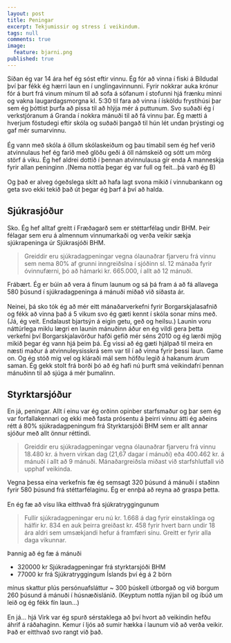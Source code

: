 ```yaml
---
layout: post
title: Peningar
excerpt: Tekjumissir og stress í veikindum.
tags: null
comments: true
image:
  feature: bjarni.png
published: true
---
```


Síðan ég var 14 ára hef ég sóst eftir vinnu. Ég fór að vinna í fiski á Bíldudal því þar fékk ég hærri laun en í unglingavinnunni. Fyrir nokkrar auka krónur fór á burt frá vinum mínum til að sofa á sófanum í stofunni hjá frænku minni og vakna laugardagsmorgna kl. 5:30 til fara að vinna í ísköldu frystihúsi þar sem ég þóttist þurfa að pissa til að hlýja mér á puttunum. Svo suðaði ég í verkstjóranum á Granda í nokkra mánuði til að fá vinnu þar. Ég mætti á hverjum föstudegi eftir skóla og suðaði  þangað til hún lét undan þrýstingi og gaf mér sumarvinnu. 
 <br><br>
Ég vann með skóla á öllum skólaskeiðum og þau tímabil sem ég hef verið atvinnulaus hef ég farið með glöðu geði á öll námskeið og sótt um mörg störf á viku. Ég hef aldrei dottið í þennan atvinnulausa gír enda A manneskja fyrir allan peninginn .(Nema nottla þegar ég var full og feit...þá varð ég B) 
 <br><br>
Og það er alveg ógeðslega skítt að hafa lagt svona mikið í vinnubankann og geta svo ekki tekið það út þegar ég þarf á því að halda.  
 
## Sjúkrasjóður
Sko. Ég hef alltaf greitt í Fræðagarð sem er stéttarfélag undir BHM. Þeir félagar sem eru á almennum vinnumarkaði og verða veikir sækja sjúkrapeninga úr Sjúkrasjóði BHM. 

> Greiddir eru sjúkradagpeningar vegna ólaunaðrar fjarveru frá vinnu sem nema 80% af grunni inngreiðslna í sjóðinn sl. 12 mánaða fyrir óvinnufærni, þó að hámarki kr. 665.000,  í allt að 12 mánuði. 

Frábært. Ég er búin að vera á fínum launum og sá þá fram á að fá allavega 580 þúsund í sjúkradagpeninga á mánuði miðað við síðasta ár. 
 <br><br>
Neinei, þá sko tók ég að mér eitt mánaðarverkefni fyrir Borgarskjalasafnið og fékk að vinna það á 5 vikum svo ég gæti kennt í skóla sonar míns með. (Já, ég veit. Endalaust bjartsýn á eigin getu, geð og heilsu.) Launin voru náttúrlega miklu lægri en launin mánuðinn áður en ég vildi gera þetta verkefni því Borgarskjalavörður hafði gefið mér séns 2010 og ég lærði mjög mikið þegar ég vann hjá þeim þá. Ég vissi að ég gæti hjálpað til meira en næsti maður á atvinnuleysisskrá sem var til í að vinna fyrir þessi laun. Game on. Og ég stóð mig vel og kláraði mál sem höfðu legið á hakanum árum saman. Ég gekk stolt frá borði þó að ég hafi nú þurft smá veikindafrí þennan mánuðinn til að sjúga á mér þumalinn. 

## Styrktarsjóður
En já, peningar. 
Allt í einu var ég orðinn opinber starfsmaður og þar sem ég var forfallakennari og ekki með fasta prósentu á þeirri vinnu átti ég aðeins rétt á 80% sjúkradagpeningum frá Styrktarsjóði  BHM sem er allt annar sjóður með allt önnur réttindi. 

> Greiddir eru sjúkradagpeningar vegna ólaunaðrar fjarveru frá vinnu 18.480 kr. á hvern virkan dag (21,67 dagar í mánuði) eða 400.462 kr. á mánuði í allt að 9 mánuði. Mánaðargreiðsla miðast við starfshlutfall við upphaf veikinda.

Vegna þessa eina verkefnis fæ ég semsagt 320 þúsund á mánuði í staðinn fyrir 580 þúsund frá stéttarfélaginu. Ég er ennþá að reyna að graspa þetta. 
 <br><br>
En ég fæ að vísu líka eitthvað frá sjúkratryggingunum   

> Fullir sjúkradagpeningar eru nú kr. 1.668 á dag fyrir einstaklinga og hálfir kr. 834 en auk þeirra greiðast kr. 458 fyrir hvert barn undir 18 ára aldri sem umsækjandi hefur á framfæri sínu. Greitt er fyrir alla daga vikunnar. 

Þannig að ég fæ á mánuði
- 320000 kr Sjúkradagpeningar frá styrktarsjóði BHM
- 77000 kr frá Sjúkratryggingum Íslands því ég á 2 börn

mínus skattur plús persónuafsláttur
~ 300 þúskell útborgað og við borgum 260 þúsund á mánuði í húsnæðislánið. (Keyptum nottla nýjan bíl og íbúð um leið og ég fékk fín laun...)
 <br><br>
En já... hjá Virk var ég spurð sérstaklega að því hvort að veikindin hefðu áhrif á ráðahaginn. Kemur í ljós að sumir hækka í launum við að verða veikir. Það er eitthvað svo rangt við það.
